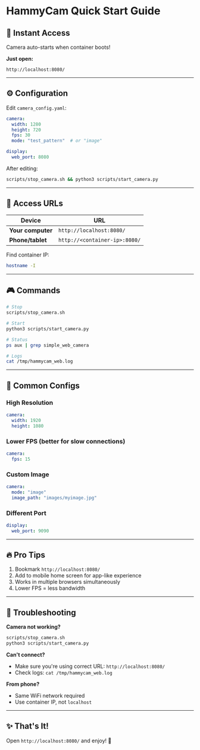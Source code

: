 # HammyCam Quick Start Guide

## 🚀 Instant Access

Camera auto-starts when container boots!

**Just open:**
```
http://localhost:8080/
```

---

## ⚙️ Configuration

Edit `camera_config.yaml`:

```yaml
camera:
  width: 1280
  height: 720
  fps: 30
  mode: "test_pattern"  # or "image"

display:
  web_port: 8080
```

After editing:
```bash
scripts/stop_camera.sh && python3 scripts/start_camera.py
```

---

## 📱 Access URLs

| Device | URL |
|--------|-----|
| **Your computer** | `http://localhost:8080/` |
| **Phone/tablet** | `http://<container-ip>:8080/` |

Find container IP:
```bash
hostname -I
```

---

## 🎮 Commands

```bash
# Stop
scripts/stop_camera.sh

# Start
python3 scripts/start_camera.py

# Status
ps aux | grep simple_web_camera

# Logs
cat /tmp/hammycam_web.log
```

---

## 🎯 Common Configs

### High Resolution
```yaml
camera:
  width: 1920
  height: 1080
```

### Lower FPS (better for slow connections)
```yaml
camera:
  fps: 15
```

### Custom Image
```yaml
camera:
  mode: "image"
  image_path: "images/myimage.jpg"
```

### Different Port
```yaml
display:
  web_port: 9090
```

---

## 🔥 Pro Tips

1. Bookmark `http://localhost:8080/`
2. Add to mobile home screen for app-like experience
3. Works in multiple browsers simultaneously
4. Lower FPS = less bandwidth

---

## 🐛 Troubleshooting

**Camera not working?**
```bash
scripts/stop_camera.sh
python3 scripts/start_camera.py
```

**Can't connect?**
- Make sure you're using correct URL: `http://localhost:8080/`
- Check logs: `cat /tmp/hammycam_web.log`

**From phone?**
- Same WiFi network required
- Use container IP, not `localhost`

---

## ✨ That's It!

Open `http://localhost:8080/` and enjoy! 🎥
